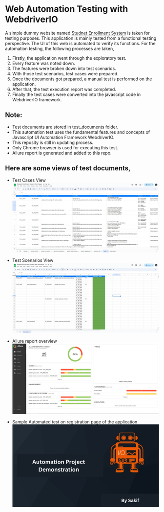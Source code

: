 # Web Automation Testing with WebdriverIO
A simple dummy website named [Studnet Enrollment System](https://code-projects.org/student-enrollment-in-php-with-source-code/) is taken for testing purposes. This application is mainly tested from a functional testing perspective. The UI of this web is automated to verify its functions. For the automation testing, the following processes are taken,
1. Firstly, the application went through the exploratory test.
2. Every feature was noted down.
3. The features were broken down into test scenarios.
4. With those test scenarios, test cases were prepared.
5. Once the documents got prepared, a manual test is performed on the application.
6. After that, the test execution report was completed.
7. Finally the test cases were converted into the javascript code in WebdriverIO framework.

## Note: 
* Test documents are stored in test_documents folder.
* This automation test uses the fundamental features and concepts of Javascript UI Automation Framework WebdriverIO.
* This reposity is still in updating process.
* Only Chrome browser is used for executing  this test.
* Allure report is generated and added to this repo.

## Here are some views of test documents,
* Test Cases View
  ![Test Scenarios View](glimps/test_cases.JPG)

* Test Scenarios View
  ![Test Scenarios View](glimps/test_scenarios.JPG)
  
* Allure report overview
  ![Allure report](glimps/allure_report.JPG)

* Sample Automated test on registration page of the application
  [![Watch the video](glimps/Automation_Project_Demonstration.png)](https://www.youtube.com/watch?v=Y7ph78b-rMU) 
